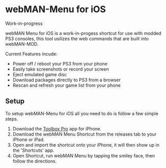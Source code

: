 # webMAN-Menu for iOS
Work-in-progress

webMAN Menu for iOS is a work-in-progess shortcut for use with modded PS3 consoles, this tool usilizes the web commands that are built into webMAN-MOD.

Current Features incude:
- Power off / reboot your PS3 from your phone
- Easily take screenshots or record your screen
- Eject emulated game disc
- Download packages directly to PS3 from a browser
- Rescan and refresh your game list from your phone

## Setup
To setup webMAN-Menu for iOS all you need to do is follow a few simple steps.

1. Download the [Toolbox Pro](https://apps.apple.com/app/id1476205977) app for iPhone.
2. Download the webMAN Menu Shortcut from the releases tab to your iPhone or iPad.
3. Open and import the shortcut onto your iPhone, it will then show up in the 'Shortcuts' app.
4. Open Shortcut, run webMAN Menu by tapping the smiley face, then follow the directions.
